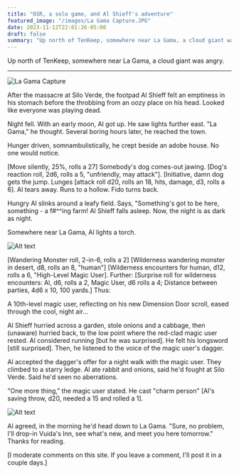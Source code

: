 ```yaml
---
title: "OSR, a solo game, and Al Shieff's adventure"
featured_image: "/images/La Gama Capture.JPG"
date: 2023-11-12T22:01:26-05:00
draft: false
summary: "Up north of TenKeep, somewhere near La Gama, a cloud giant was angry."
---
```


Up north of TenKeep, somewhere near La Gama, a cloud giant was angry.
***

![La Gama Capture](</images/La Gama Capture.JPG>)

After the massacre at Silo Verde, the footpad Al Shieff felt an emptiness in his stomach before the throbbing from an oozy place on his head. Looked like everyone was playing dead.

Night fell. With an early moon, Al got up. He saw lights further east. "La Gama," he thought. Several boring hours later, he reached the town.

Hunger driven, somnambulistically, he crept beside an adobe house. No one would notice.

[Move silently, 25%, rolls a 27]  Somebody's dog comes-out jawing. [Dog's reaction roll, 2d6, rolls a 5, "unfriendly, may attack"]. [Initiative, damn dog gets the jump. Lunges [attack roll d20, rolls an 18, hits, damage, d3, rolls a 6]. Al tears away. Runs to a hollow. Fido turns back.

Hungry Al slinks around a leafy field. Says, "Something's got to be here, something - a  f#^^ing farm! Al Shieff falls asleep. Now, the night is as dark as night.

Somewhere near La Gama, Al lights a torch. 

 ![Alt text](</static/images/Al'Shrief Capture.JPG>)

[Wandering Monster roll, 2-in-6, rolls a 2] [Wilderness wandering monster in desert, d8, rolls an 8, "human"] [Wilderness encounters for human, d12, rolls a 6, "High-Level Magic User]. Further: [Surprise roll for wilderness encounters: Al, d6, rolls a 2, Magic User, d6 rolls a 4; Distance between parties, 4d6 x 10, 100 yards.] Thus:

A 10th-level magic user, reflecting on his new Dimension Door scroll, eased through the cool, night air...

Al Shieff hurried across a garden, stole onions and a cabbage, then (unaware) hurried back, to the low point where the red-clad magic user rested. Al considered running [but he was surprised]. He felt his longsword [still surprised]. Then, he listened to the voice of the magic user's dagger. 

Al accepted the dagger's offer for a night walk with the magic user. They climbed to a starry ledge. Al ate rabbit and onions, said he'd fought at Silo Verde. Said he'd seen no aberrations. 

"One more thing," the magic user stated. He cast "charm person" [Al's saving throw, d20, needed a 15 and rolled a 1].

![Alt text](</static/images/New c Capture.JPG>)


Al agreed, in the morning he'd head down to La Gama. "Sure, no problem, I'll drop-in Vuida's Inn, see what's new, and meet you here tomorrow." 
Thanks for reading. 

[I moderate comments on this site. If you leave a comment, I'll post it in a couple days.]



